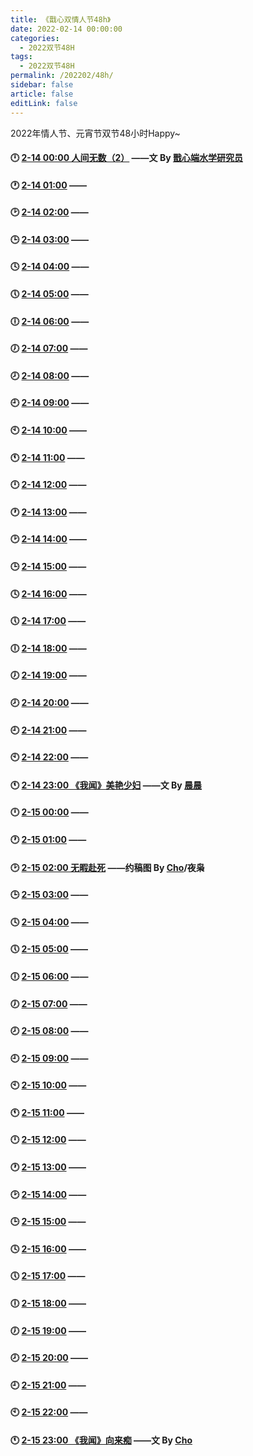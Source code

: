 ```yaml
---
title: 《戬心双情人节48h》
date: 2022-02-14 00:00:00
categories: 
  - 2022双节48H
tags: 
  - 2022双节48H
permalink: /202202/48h/
sidebar: false
article: false
editLink: false
---
```


2022年情人节、元宵节双节48小时Happy~

#### 🕛 [2-14 00:00 人间无数（2）](/pages/f32240/) ——文 By [戬心端水学研究员](/categories/?category=戬心端水学研究员)

#### 🕐 [2-14 01:00](/pages/89799a/) ——

#### 🕑 [2-14 02:00](/pages/c0ab6e/) ——

#### 🕒 [2-14 03:00](/pages/70797d/) ——

#### 🕓 [2-14 04:00](/pages/137ae0/) ——

#### 🕔 [2-14 05:00](/pages/730e47/) ——

#### 🕕 [2-14 06:00](/pages/6908c1/) ——

#### 🕖 [2-14 07:00](/pages/957c35/) ——

#### 🕗 [2-14 08:00](/pages/958e5f/) ——

#### 🕘 [2-14 09:00](/pages/c2f5bf/) ——

#### 🕙 [2-14 10:00](/pages/69b735/) ——

#### 🕚 [2-14 11:00](/pages/02a279/) ——

#### 🕛 [2-14 12:00](/pages/defedc/) ——

#### 🕐 [2-14 13:00](/pages/bae58a/) ——

#### 🕑 [2-14 14:00](/pages/f05289/) ——

#### 🕒 [2-14 15:00](/pages/08f891/) ——

#### 🕓 [2-14 16:00](/pages/3c6af3/) ——

#### 🕔 [2-14 17:00](/pages/3b922b/) ——

#### 🕕 [2-14 18:00](/pages/d000b5/) ——

#### 🕖 [2-14 19:00](/pages/33fbd7/) ——

#### 🕗 [2-14 20:00](/pages/ce28bf/) ——

#### 🕘 [2-14 21:00](/pages/8d5743/) ——

#### 🕙 [2-14 22:00](/pages/b8013a/) ——

#### 🕚 [2-14 23:00 《我闻》美艳少妇](/pages/85cc28/) ——文 By [晨晨](/categories/?category=晨晨)

#### 🕛 [2-15 00:00](/pages/0d57e7/) ——

#### 🕐 [2-15 01:00](/pages/4ff6d9/) ——

#### 🕑 [2-15 02:00 无暇赴死](/pages/c8f5c5/) ——约稿图 By [Cho](/categories/?category=Cho)/夜枭

#### 🕒 [2-15 03:00](/pages/c48169/) ——

#### 🕓 [2-15 04:00](/pages/ca45e2/) ——

#### 🕔 [2-15 05:00](/pages/8b4668/) ——

#### 🕕 [2-15 06:00](/pages/f132dc/) ——

#### 🕖 [2-15 07:00](/pages/5b3cfc/) ——

#### 🕗 [2-15 08:00](/pages/add454/) ——

#### 🕘 [2-15 09:00](/pages/a08eef/) ——

#### 🕙 [2-15 10:00](/pages/a63028/) ——

#### 🕚 [2-15 11:00](/pages/278e5e/) ——

#### 🕛 [2-15 12:00](/pages/2eaccd/) ——

#### 🕐 [2-15 13:00](/pages/069198/) ——

#### 🕑 [2-15 14:00](/pages/9dc194/) ——

#### 🕒 [2-15 15:00](/pages/b4434d/) ——

#### 🕓 [2-15 16:00](/pages/892d72/) ——

#### 🕔 [2-15 17:00](/pages/3f2124/) ——

#### 🕕 [2-15 18:00](/pages/061a94/) ——

#### 🕖 [2-15 19:00](/pages/d51c3b/) ——

#### 🕗 [2-15 20:00](/pages/55e23b/) ——

#### 🕘 [2-15 21:00](/pages/e31477/) ——

#### 🕙 [2-15 22:00](/pages/7a81ce/) ——

#### 🕚 [2-15 23:00 《我闻》向来痴](/pages/0f4e3d/) ——文 By [Cho](/categories/?category=Cho)
